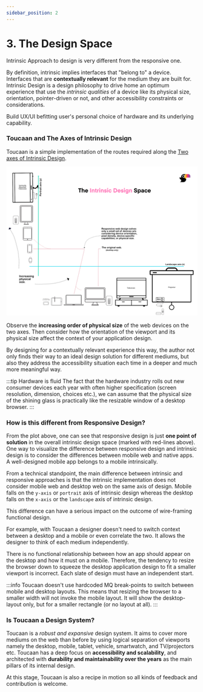 ```yaml
---
sidebar_position: 2
---
```


# 3. The Design Space

Intrinsic Approach to design is very different from the responsive one. 

By definition, intrinsic implies interfaces that "belong to" a device. Interfaces that are **contextually relevant** for the medium they are built for. Intrinsic Design is a design philosophy to drive home an optimum experience that use the _intrinsic qualities_ of a device like its physical size, orientation, pointer-driven or not, and other accessibility constraints or considerations. 

Build UX/UI befitting user's personal choice of hardware and its underlying capability.
 
### Toucaan and The Axes of Intrinsic Design 

Toucaan is a simple implementation of the routes required along the [Two axes of Intrinsic Design](/blog/intrinsic-design). 


![Toucaan's Intrinsic Design Space](img/intrinsic-design-space.jpg)

Observe the **increasing order of physical size** of the web devices on the two axes. Then consider how the orientation of the viewport and its physical size affect the context of your application design. 

By designing for a contextually relevant experience this way, the author not only finds their way to an ideal design solution for different mediums, but also they address the accessibility situation each time in a deeper and much more meaningful way. 

:::tip Hardware is fluid 
The fact that the hardware industry rolls out new consumer devices each year with often higher specification (screen resolution, dimension, choices etc.), we can assume that the physical size of the shining glass is practically like the resizable window of a desktop browser.
:::


### How is this different from Responsive Design?

From the plot above, one can see that responsive design is just **one point of solution** in the overall intrinsic design space (marked with red-lines above). One way to visualize the difference between responsive design and intrinsic design is to consider the differences between mobile web and native apps. A well-designed mobile app belongs to a mobile intrinsically.


From a technical standpoint, the main difference between intrinsic and responsive approaches is that the intrinsic implementation does not consider mobile web and desktop web on the same axis of design. 
Mobile falls on the `y-axis` or `portrait` axis of intrinsic design whereas the desktop falls on the `x-axis` or the `landscape` axis of intrinsic design.

This difference can have a serious impact on the outcome of wire-framing functional design. 

For example, with Toucaan a designer doesn't need to switch context between a desktop and a mobile or even correlate the two. It allows the designer to think of each medium independently. 

There is no functional relationship between how an app should appear on the desktop and how it must on a mobile. Therefore, the tendency to resize the browser down to squeeze the desktop application design to fit a smaller viewport is incorrect. Each slate of design must have an independent start.

:::info
Toucaan doesn't use hardcoded MQ break-points to switch between mobile and desktop layouts. This means that resizing the browser to a smaller width will not invoke the mobile layout. It will show the desktop-layout only, but for a smaller rectangle (or no layout at all).
:::


### Is Toucaan a Design System?

Toucaan is a _robust and expansive_ design system. It aims to cover more mediums on the web than before by using logical separation of viewports namely the desktop, mobile, tablet, vehicle, smartwatch, and TV/projectors etc. Toucaan has a deep focus on **accessibility and scalability**, and architected with **durability and maintainability over the years** as the main pillars of its internal design. 

At this stage, Toucaan is also a recipe in motion so all kinds of feedback and contribution is welcome.

